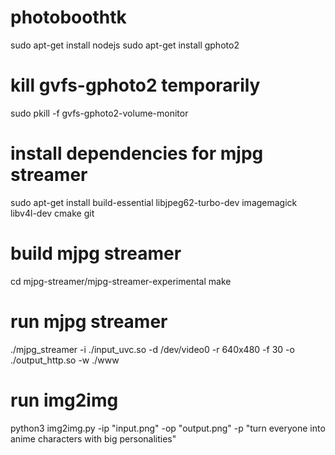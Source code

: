 # photoboothtk
sudo apt-get install nodejs
sudo apt-get install gphoto2
# kill gvfs-gphoto2 temporarily
sudo pkill -f gvfs-gphoto2-volume-monitor

# install dependencies for mjpg streamer
sudo apt-get install build-essential libjpeg62-turbo-dev imagemagick libv4l-dev cmake git 

# build mjpg streamer
cd mjpg-streamer/mjpg-streamer-experimental
make

# run mjpg streamer
./mjpg_streamer -i ./input_uvc.so -d /dev/video0 -r 640x480 -f 30 -o ./output_http.so -w ./www

# run img2img
python3 img2img.py -ip "input.png" -op "output.png" -p "turn everyone into anime characters with big personalities"
